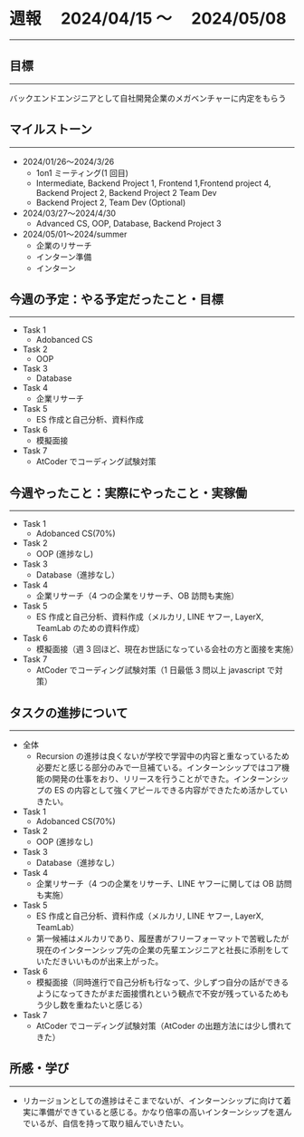 # 週報　 2024/04/15 〜　 2024/05/08

---

## 目標

---

バックエンドエンジニアとして自社開発企業のメガベンチャーに内定をもらう

## マイルストーン

---

- 2024/01/26〜2024/3/26
  - 1on1 ミーティング(1 回目)
  - Intermediate, Backend Project 1, Frontend 1,Frontend project 4, Backend Project 2, Backend Project 2 Team Dev
  - Backend Project 2, Team Dev (Optional)
- 2024/03/27〜2024/4/30
  - Advanced CS, OOP, Database, Backend Project 3
- 2024/05/01〜2024/summer
  - 企業のリサーチ
  - インターン準備
  - インターン

## 今週の予定：やる予定だったこと・目標

---

- Task 1
  - Adobanced CS
- Task 2
  - OOP
- Task 3
  - Database
- Task 4
  - 企業リサーチ
- Task 5
  - ES 作成と自己分析、資料作成
- Task 6
  - 模擬面接
- Task 7
  - AtCoder でコーディング試験対策

## 今週やったこと：実際にやったこと・実稼働

---

- Task 1
  - Adobanced CS(70%)
- Task 2
  - OOP (進捗なし)
- Task 3
  - Database（進捗なし）
- Task 4
  - 企業リサーチ（4 つの企業をリサーチ、OB 訪問も実施）
- Task 5
  - ES 作成と自己分析、資料作成️（メルカリ, LINE ヤフー, LayerX, TeamLab のための資料作成）
- Task 6
  - 模擬面接（週 3 回ほど、現在お世話になっている会社の方と面接を実施）
- Task 7
  - AtCoder でコーディング試験対策（1 日最低 3 問以上 javascript で対策）

## タスクの進捗について

---

- 全体
  - Recursion の進捗は良くないが学校で学習中の内容と重なっているため必要だと感じる部分のみで一旦補ている。インターンシップではコア機能の開発の仕事をおり、リリースを行うことができた。インターンシップの ES の内容として強くアピールできる内容ができたため活かしていきたい。
- Task 1
  - Adobanced CS(70%)
- Task 2
  - OOP (進捗なし)
- Task 3
  - Database（進捗なし）
- Task 4
  - 企業リサーチ（4 つの企業をリサーチ、LINE ヤフーに関しては OB 訪問も実施）
- Task 5
  - ES 作成と自己分析、資料作成️（メルカリ, LINE ヤフー, LayerX, TeamLab）
  - 第一候補はメルカリであり、履歴書がフリーフォーマットで苦戦したが現在のインターンシップ先の企業の先輩エンジニアと社長に添削をしていただきいいものが出来上がった。
- Task 6
  - 模擬面接（同時進行で自己分析も行なって、少しずつ自分の話ができるようになってきたがまだ面接慣れという観点で不安が残っているためもう少し数を重ねたいと感じる）
- Task 7
  - AtCoder でコーディング試験対策（AtCoder の出題方法には少し慣れてきた）

## 所感・学び

---

- リカージョンとしての進捗はそこまでないが、インターンシップに向けて着実に準備ができていると感じる。かなり倍率の高いインターンシップを選んでいるが、自信を持って取り組んでいきたい。
